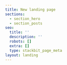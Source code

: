 ```yaml
---
title: New landing page
sections:
  - section_hero
  - section_posts
seo:
  title: ''
  description: ''
  robots: []
  extra: []
  type: stackbit_page_meta
layout: landing
---
```

